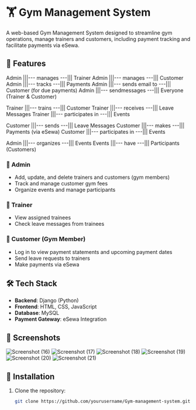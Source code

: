 # 🏋️ Gym Management System

A web-based Gym Management System designed to streamline gym operations, manage trainers and customers, including payment tracking and facilitate payments via eSewa.

## 🚀 Features

Admin |||--- manages ---||| Trainer
Admin |||--- manages ---||| Customer
Admin |||--- tracks ---||| Payments
Admin |||--- sends email to ---||| Customer (for due payments)
Admin |||--- sendmessages ---||| Everyone (Trainer & Customer)

Trainer |||--- trains ---||| Customer
Trainer |||--- receives ---||| Leave Messages
Trainer |||--- participates in ---||| Events

Customer |||--- sends ---||| Leave Messages
Customer |||--- makes ---||| Payments (via eSewa)
Customer |||--- participates in ---||| Events

Admin |||--- organizes ---||| Events
Events |||--- have ---||| Participants (Customers)


### 👤 Admin
- Add, update, and delete trainers and customers (gym members)
- Track and manage customer gym fees
- Organize events and manage participants

### 💪 Trainer
- View assigned trainees
- Check leave messages from trainees

### 🏃 Customer (Gym Member)
- Log in to view payment statements and upcoming payment dates
- Send leave requests to trainers
- Make payments via eSewa

## 🛠️ Tech Stack
- **Backend**: Django (Python)
- **Frontend**: HTML, CSS, JavaScript
- **Database**: MySQL
- **Payment Gateway**: eSewa Integration

## 📸 Screenshots
![Screenshot (16)](https://github.com/user-attachments/assets/34acd136-ef30-484b-bed0-b7a7b2062f9d)
![Screenshot (17)](https://github.com/user-attachments/assets/8fd4b73b-97b4-49b5-be64-d151561af913)
![Screenshot (18)](https://github.com/user-attachments/assets/703485b9-e4c1-466c-9bd3-78e41416796b)
![Screenshot (19)](https://github.com/user-attachments/assets/791b3eaf-9cd1-45e4-85d3-59ca43779472)
![Screenshot (20)](https://github.com/user-attachments/assets/4d19e00f-5798-41e0-9f06-a7f5a225cc04)
![Screenshot (21)](https://github.com/user-attachments/assets/32f64718-b61c-4b7d-8ab4-b0f9a9b83b5f)


## 🔧 Installation

1. Clone the repository:
   ```sh
   git clone https://github.com/yourusername/Gym-management-system.git
